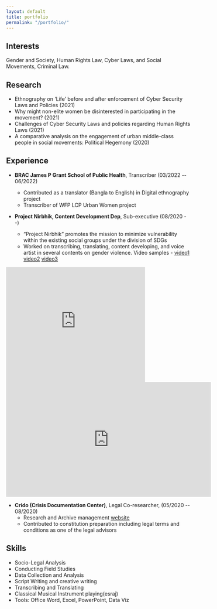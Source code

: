 ```yaml
---
layout: default
title: portfolio
permalink: "/portfolio/"
---
```


## Interests
Gender and Society, Human Rights Law, Cyber Laws, and Social Movements, Criminal Law.


## Research
- Ethnography on ‘Life’ before and after enforcement of Cyber Security Laws and Policies   (2021) 
- Why might non-elite women be disinterested in participating in the movement?  (2021)
- Challenges of Cyber Security Laws and policies regarding Human Rights Laws (2021) 
- A comparative analysis on the engagement of urban middle-class people in social movements:  Political Hegemony (2020)

##  Experience
- **BRAC James P Grant School of Public Health**, Transcriber  (03/2022 -- 06/2022)
    - Contributed as a translator (Bangla to English) in Digital ethnography project
    - Transcriber of WFP LCP  Urban Women project

- **Project Nirbhik, Content Development Dep**, Sub-executive (08/2020 --)
    - “Project Nirbhik” promotes the mission to minimize vulnerability within the existing social groups under the division of SDGs
    - Worked on transcribing, translating, content developing, and voice artist in several contents on gender violence. Video samples - [video1](https://www.facebook.com/ProjectNirbhik/videos/651351388915757) [video2](https://www.facebook.com/ProjectNirbhik/videos/383503669526230) [video3](https://www.facebook.com/ProjectNirbhik/videos/349425922757433)
      

<iframe src="https://www.facebook.com/plugins/video.php?height=476&href=https%3A%2F%2Fwww.facebook.com%2FProjectNirbhik%2Fvideos%2F651351388915757%2F&show_text=false&width=476&t=0" width="380" height="314" style="border:none;overflow:hidden" scrolling="no" frameborder="0" allowfullscreen="true" allow="autoplay; clipboard-write; encrypted-media; picture-in-picture; web-share" allowFullScreen="true"></iframe>

<iframe src="https://www.facebook.com/plugins/video.php?height=314&href=https%3A%2F%2Fwww.facebook.com%2FProjectNirbhik%2Fvideos%2F349425922757433%2F&show_text=false&width=560&t=0" width="560" height="314" style="border:none;overflow:hidden" scrolling="no" frameborder="0" allowfullscreen="true" allow="autoplay; clipboard-write; encrypted-media; picture-in-picture; web-share" allowFullScreen="true"></iframe>

- **Crido (Crisis Documentation Center)**, Legal Co-researcher, (05/2020 -- 08/2020)
    - Research and Archive management [website](https://cridobd.com/)
    - Contributed to constitution preparation including legal terms and conditions as one of the legal advisors


## Skills
- Socio-Legal Analysis
- Conducting Field Studies
- Data Collection and Analysis
- Script Writing and creative writing
- Transcribing and Translating
- Classical Musical Instrument playing(esraj)
- Tools: Office Word, Excel, PowerPoint, Data Viz